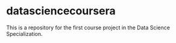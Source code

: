# datasciencecoursera
This is a repository for the first course project in the Data Science Specialization.
